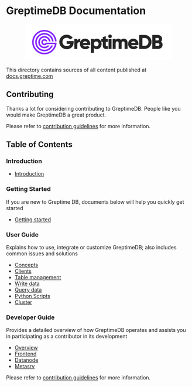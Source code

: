 # GreptimeDB Documentation

<p align="center">
    <img src="./static/logo-text-padding.png" alt="GreptimeDB Logo" width="400"/>
</p>

This directory contains sources of all content published at [docs.greptime.com][1]

[1]: https://docs.greptime.com

## Contributing

Thanks a lot for considering contributing to GreptimeDB. People like you would make
GreptimeDB a great product.

Please refer to [contribution guidelines](./CONTRIBUTING.md) for more information.

## Table of Contents

### Introduction

- [Introduction](https://docs.greptime.com/)

### Getting Started

If you are new to Greptime DB, documents below will help you quickly get started

- [Getting started](https://docs.greptime.com/getting-started/try-out-greptimedb)

### User Guide

Explains how to use, integrate or customize GreptimeDB; also includes common issues and solutions

- [Concepts](https://docs.greptime.com/user-guide/concepts/overview)
- [Clients](https://docs.greptime.com/user-guide/clients/overview)
- [Table management](https://docs.greptime.com/user-guide/table-management)
- [Write data](https://docs.greptime.com/user-guide/write-data/overview)
- [Query data](https://docs.greptime.com/user-guide/query-data/overview)
- [Python Scripts](https://docs.greptime.com/user-guide/python-scripts/overview)
- [Cluster](https://docs.greptime.com/user-guide/cluster)

### Developer Guide

Provides a detailed overview of how GreptimeDB operates and assists you in participating as a contributor in its development

- [Overview](https://docs.greptime.com/contributor-guide/overview)
- [Frontend](https://docs.greptime.com/contributor-guide/frontend/overview)
- [Datanode](https://docs.greptime.com/contributor-guide/datanode/overview)
- [Metasrv](https://docs.greptime.com/contributor-guide/metasrv/overview)

Please refer to [contribution guidelines](CONTRIBUTING.md) for more information.

